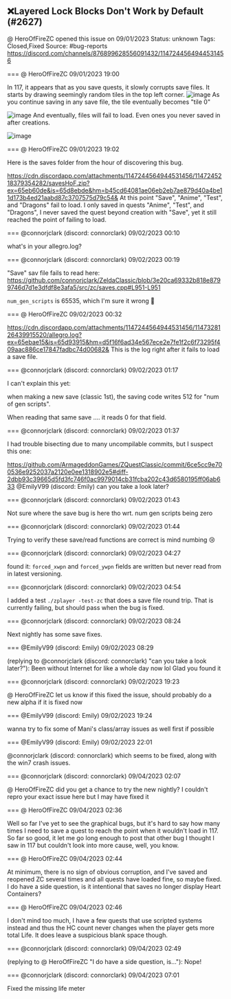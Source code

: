 ## ❌Layered Lock Blocks Don't Work by Default (#2627)
@ HeroOfFireZC opened this issue on 09/01/2023
Status: unknown
Tags: Closed,Fixed
Source: #bug-reports https://discord.com/channels/876899628556091432/1147244564944531456


=== @ HeroOfFireZC 09/01/2023 19:00

In 117, it appears that as you save quests, it slowly corrupts save files. It starts by drawing seemingly random tiles in the top left corner.
![image](https://cdn.discordapp.com/attachments/1147244564944531456/1147244565191987331/zc_screen00001.png?ex=65eb6043&is=65d8eb43&hm=c3ddcc4dca11f4002ad15d16b5ebcf5370b9ab81f503691416dc780b39030737&)
As you continue saving in any save file, the tile eventually becomes "tile 0"

![image](https://cdn.discordapp.com/attachments/1147244564944531456/1147244686709366854/zc_screen00002.png?ex=65eb6060&is=65d8eb60&hm=c83f53fa90783043653ced53b664ff94b0aa3ce0f583a6cf481c09f843e1be96&)
And eventually, files will fail to load. Even ones you never saved in after creations.

![image](https://cdn.discordapp.com/attachments/1147244564944531456/1147244883493523506/image.png?ex=65eb608f&is=65d8eb8f&hm=5e69a3f1678aff99beb321070f4681b9241e43847369c29586f69f86a5497035&)

=== @ HeroOfFireZC 09/01/2023 19:02

Here is the saves folder from the hour of discovering this bug.

https://cdn.discordapp.com/attachments/1147244564944531456/1147245218379354282/savesHoF.zip?ex=65eb60de&is=65d8ebde&hm=b45cd64081ae06eb2eb7ae879d40a4be11d173b4ed21aabd87c3707575d79c54&
At this point "Save", "Anime", "Test", and "Dragons" fail to load. I only saved in quests "Anime", "Test", and "Dragons", I never saved the quest beyond creation with "Save", yet it still reached the point of failing to load.

=== @connorjclark (discord: connorclark) 09/02/2023 00:10

what's in your allegro.log?

=== @connorjclark (discord: connorclark) 09/02/2023 00:19

"Save" sav file fails to read here: https://github.com/connorjclark/ZeldaClassic/blob/3e20ca69332b818e8799746d7d1e3dfdf8e3afa5/src/zc/saves.cpp#L951-L951

`num_gen_scripts` is 65535, which I'm sure it wrong 🙂

=== @ HeroOfFireZC 09/02/2023 00:32


https://cdn.discordapp.com/attachments/1147244564944531456/1147328126439915520/allegro.log?ex=65ebae15&is=65d93915&hm=d5f16f6ad34e567ece2e7fe1f2c6f73295f409aac886ce17847fadbc74d00682&
This is the log right after it fails to load a save file.

=== @connorjclark (discord: connorclark) 09/02/2023 01:17

I can't explain this yet:

when making a new save (classic 1st), the saving code writes 512 for "num of gen scripts".

When reading that same save .... it reads 0 for that field.

=== @connorjclark (discord: connorclark) 09/02/2023 01:37

I had trouble bisecting due to many uncompilable commits, but I suspect this one:

https://github.com/ArmageddonGames/ZQuestClassic/commit/6ce5cc9e700536e9252037a2120e0ee1318902e5#diff-2dbb93c39665d5fd3fc746f0ac9979014cb31fcba202c43d6580195ff06ab633
@EmilyV99 (discord: Emily)
can you take a look later?

=== @connorjclark (discord: connorclark) 09/02/2023 01:43

Not sure where the save bug is here tho wrt. num gen scripts being zero

=== @connorjclark (discord: connorclark) 09/02/2023 01:44

Trying to verify these save/read functions are correct is mind numbing 😢

=== @connorjclark (discord: connorclark) 09/02/2023 04:27

found it: `forced_xwpn` and `forced_ywpn` fields are written but never read from in latest versioning.

=== @connorjclark (discord: connorclark) 09/02/2023 04:54

I added a test `./zplayer -test-zc` that does a save file round trip. That is currently failing, but should pass when the bug is fixed.

=== @connorjclark (discord: connorclark) 09/02/2023 08:24

Next nightly has some save fixes.

=== @EmilyV99 (discord: Emily) 09/02/2023 08:29

(replying to @connorjclark (discord: connorclark) "can you take a look later?"): Been without Internet for like a whole day now lol
Glad you found it

=== @connorjclark (discord: connorclark) 09/02/2023 19:23

@ HeroOfFireZC let us know if this fixed the issue, should probably do a new alpha if it is fixed now

=== @EmilyV99 (discord: Emily) 09/02/2023 19:24

wanna try to fix some of Mani's class/array issues as well first if possible

=== @EmilyV99 (discord: Emily) 09/02/2023 22:01

@connorjclark (discord: connorclark) which seems to be fixed, along with the win7 crash issues.

=== @connorjclark (discord: connorclark) 09/04/2023 02:07

@ HeroOfFireZC did you get a chance to try the new nightly? I couldn't repro your exact issue here but I may have fixed it

=== @ HeroOfFireZC 09/04/2023 02:36

Well so far I've yet to see the graphical bugs, but it's hard to say how many times I need to save a quest to reach the point when it wouldn't load in 117.
So far so good, it let me go long enough to post that other bug I thought I saw in 117 but couldn't look into more cause, well, you know.

=== @ HeroOfFireZC 09/04/2023 02:44

At minimum, there is no sign of obvious corruption, and I've saved and reopened ZC several times and all quests have loaded fine, so maybe fixed.
I do have a side question, is it intentional that saves no longer display Heart Containers?

=== @ HeroOfFireZC 09/04/2023 02:46

I don't mind too much, I have a few quests that use scripted systems instead and thus the HC count never changes when the player gets more total Life. It does leave a suspicious blank space though.

=== @connorjclark (discord: connorclark) 09/04/2023 02:49

(replying to @ HeroOfFireZC "I do have a side question, is…"): Nope!

=== @connorjclark (discord: connorclark) 09/04/2023 07:01

Fixed the missing life meter
